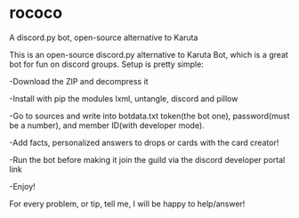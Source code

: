 # rococo
A discord.py bot, open-source alternative to Karuta

This is an open-source discord.py alternative to Karuta Bot, which is a great bot for fun on discord groups.
Setup is pretty simple: 

-Download the ZIP and decompress it

-Install with pip the modules lxml, untangle, discord and pillow

-Go to sources and write into botdata.txt token(the bot one), password(must be a number), and member ID(with developer mode).

-Add facts, personalized answers to drops or cards with the card creator!

-Run the bot before making it join the guild via the discord developer portal link

-Enjoy!

For every problem, or tip, tell me, I will be happy to help/answer!
